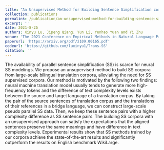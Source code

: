 ```yaml
---
title: "An Unsupervised Method for Building Sentence Simplification corpora in Multiple Languages"
collection: publications
permalink: /publication/an-unsupervised-method-for-building-sentence-simplification-corpora-in-multiple-languages
excerpt: ''
date: 2021-8-25
authors: Xinyu Lu, Jipeng Qiang, Yun Li, Yunhao Yuan and Yi Zhu
venue: 'The 2021 Conference on Empirical Methods in Natural Language Processing'
paperurl: 'https://arxiv.org/pdf/2109.00165.pdf'
codeurl: 'https://github.com/luxinyu1/Trans-SS'
citation: ''
---
```


The availability of parallel sentence simplification (SS) is scarce for neural SS modelings. We propose an unsupervised method to build SS corpora from large-scale bilingual translation corpora, alleviating the need for SS supervised corpora. Our method is motivated by the following two findings: neural machine translation model usually tends to generate more high-frequency tokens and the difference of text complexity levels exists between the source and target language of a translation corpus. By taking the pair of the source sentences of translation corpus and the translations of their references in a bridge language, we can construct large-scale pseudo parallel SS data. Then, we keep these sentence pairs with a higher complexity difference as SS sentence pairs. The building SS corpora with an unsupervised approach can satisfy the expectations that the aligned sentences preserve the same meanings and have difference in text complexity levels. Experimental results show that SS methods trained by our corpora achieve the state-of-the-art results and significantly outperform the results on English benchmark WikiLarge. 